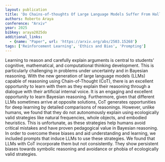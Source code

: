 ```yaml
---
layout: publication
title: 'Do Chains-of-thoughts Of Large Language Models Suffer From Hallucinations, Cognitive Biases, Or Phobias In Bayesian Reasoning?'
authors: Roberto Araya
conference: "Arxiv"
year: 2025
bibkey: araya2025do
additional_links:
  - {name: "Paper", url: 'https://arxiv.org/abs/2503.15268'}
tags: ['Reinforcement Learning', 'Ethics and Bias', 'Prompting']
---
```

Learning to reason and carefully explain arguments is central to students'
cognitive, mathematical, and computational thinking development. This is
particularly challenging in problems under uncertainty and in Bayesian
reasoning. With the new generation of large language models (LLMs) capable of
reasoning using Chain-of-Thought (CoT), there is an excellent opportunity to
learn with them as they explain their reasoning through a dialogue with their
artificial internal voice. It is an engaging and excellent opportunity to learn
Bayesian reasoning. Furthermore, given that different LLMs sometimes arrive at
opposite solutions, CoT generates opportunities for deep learning by detailed
comparisons of reasonings. However, unlike humans, we found that they do not
autonomously explain using ecologically valid strategies like natural
frequencies, whole objects, and embodied heuristics. This is unfortunate, as
these strategies help humans avoid critical mistakes and have proven
pedagogical value in Bayesian reasoning. In order to overcome these biases and
aid understanding and learning, we included prompts that induce LLMs to use
these strategies. We found that LLMs with CoT incorporate them but not
consistently. They show persistent biases towards symbolic reasoning and
avoidance or phobia of ecologically valid strategies.
